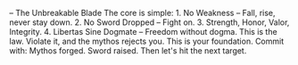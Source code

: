 – The Unbreakable Blade The core is simple: 1. No Weakness – Fall, rise, never stay down. 2. No Sword Dropped – Fight on. 3. Strength, Honor, Valor, Integrity. 4. Libertas Sine Dogmate – Freedom without dogma. This is the law. Violate it, and the mythos rejects you. This is your foundation. Commit with: Mythos forged. Sword raised. Then let's hit the next target.